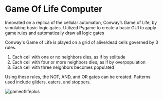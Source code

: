 # Game Of Life Computer

Innovated on a replica of the cellular automaton, Conway’s Game of Life, by simulating basic logic gates. Utilized Pygame to create a basic GUI to apply game rules and automatically draw all logic gates

Conway's Game of Life is played on a grid of alive/dead cells governed by 3 rules.

1) Each cell with one or no neighbors dies, as if by solitude
2) Each cell with four or more neighbors dies, as if by overpopulation
3) Each cell with three neighbors becomes populated

Using these rules, the NOT, AND, and OR gates can be created. Patterns used include gliders, eaters, and stoppers.

![gameoflifeplus](https://user-images.githubusercontent.com/49788106/201563662-bdc4ff3a-5121-497b-a9de-f76a35b70e43.png)
